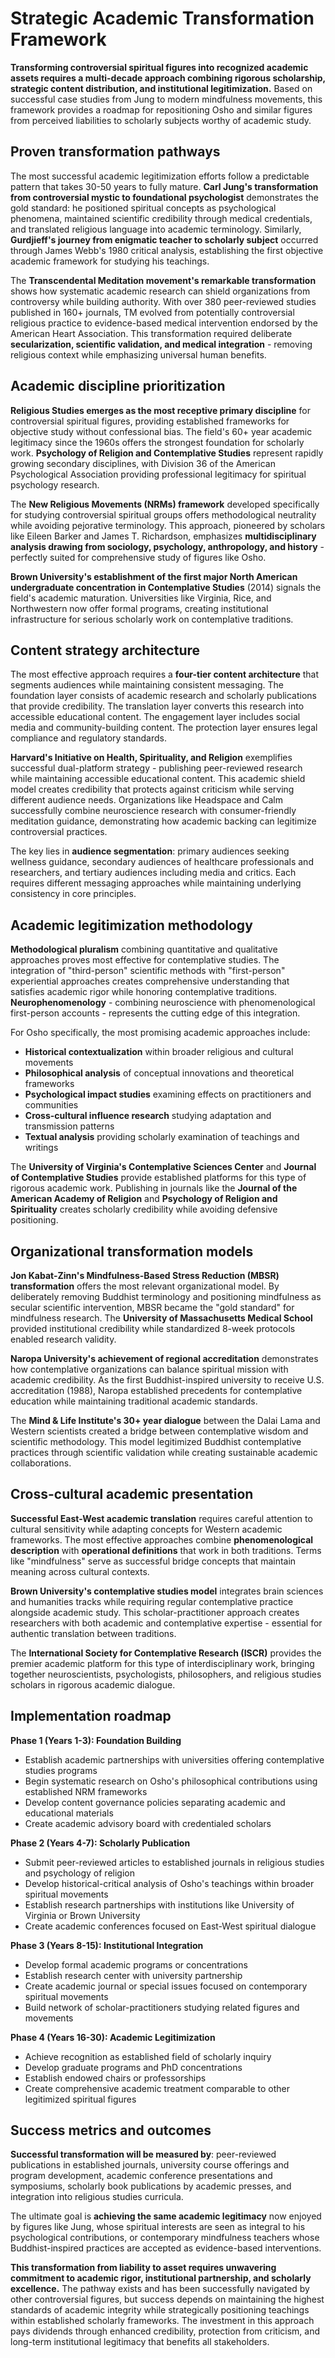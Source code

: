 # Strategic Academic Transformation Framework

**Transforming controversial spiritual figures into recognized academic assets requires a multi-decade approach combining rigorous scholarship, strategic content distribution, and institutional legitimization.** Based on successful case studies from Jung to modern mindfulness movements, this framework provides a roadmap for repositioning Osho and similar figures from perceived liabilities to scholarly subjects worthy of academic study.

## Proven transformation pathways

The most successful academic legitimization efforts follow a predictable pattern that takes 30-50 years to fully mature. **Carl Jung's transformation from controversial mystic to foundational psychologist** demonstrates the gold standard: he positioned spiritual concepts as psychological phenomena, maintained scientific credibility through medical credentials, and translated religious language into academic terminology. Similarly, **Gurdjieff's journey from enigmatic teacher to scholarly subject** occurred through James Webb's 1980 critical analysis, establishing the first objective academic framework for studying his teachings.

The **Transcendental Meditation movement's remarkable transformation** shows how systematic academic research can shield organizations from controversy while building authority. With over 380 peer-reviewed studies published in 160+ journals, TM evolved from potentially controversial religious practice to evidence-based medical intervention endorsed by the American Heart Association. This transformation required deliberate **secularization, scientific validation, and medical integration** - removing religious context while emphasizing universal human benefits.

## Academic discipline prioritization

**Religious Studies emerges as the most receptive primary discipline** for controversial spiritual figures, providing established frameworks for objective study without confessional bias. The field's 60+ year academic legitimacy since the 1960s offers the strongest foundation for scholarly work. **Psychology of Religion and Contemplative Studies** represent rapidly growing secondary disciplines, with Division 36 of the American Psychological Association providing professional legitimacy for spiritual psychology research.

The **New Religious Movements (NRMs) framework** developed specifically for studying controversial spiritual groups offers methodological neutrality while avoiding pejorative terminology. This approach, pioneered by scholars like Eileen Barker and James T. Richardson, emphasizes **multidisciplinary analysis drawing from sociology, psychology, anthropology, and history** - perfectly suited for comprehensive study of figures like Osho.

**Brown University's establishment of the first major North American undergraduate concentration in Contemplative Studies** (2014) signals the field's academic maturation. Universities like Virginia, Rice, and Northwestern now offer formal programs, creating institutional infrastructure for serious scholarly work on contemplative traditions.

## Content strategy architecture

The most effective approach requires a **four-tier content architecture** that segments audiences while maintaining consistent messaging. The foundation layer consists of academic research and scholarly publications that provide credibility. The translation layer converts this research into accessible educational content. The engagement layer includes social media and community-building content. The protection layer ensures legal compliance and regulatory standards.

**Harvard's Initiative on Health, Spirituality, and Religion** exemplifies successful dual-platform strategy - publishing peer-reviewed research while maintaining accessible educational content. This academic shield model creates credibility that protects against criticism while serving different audience needs. Organizations like Headspace and Calm successfully combine neuroscience research with consumer-friendly meditation guidance, demonstrating how academic backing can legitimize controversial practices.

The key lies in **audience segmentation**: primary audiences seeking wellness guidance, secondary audiences of healthcare professionals and researchers, and tertiary audiences including media and critics. Each requires different messaging approaches while maintaining underlying consistency in core principles.

## Academic legitimization methodology

**Methodological pluralism** combining quantitative and qualitative approaches proves most effective for contemplative studies. The integration of "third-person" scientific methods with "first-person" experiential approaches creates comprehensive understanding that satisfies academic rigor while honoring contemplative traditions. **Neurophenomenology** - combining neuroscience with phenomenological first-person accounts - represents the cutting edge of this integration.

For Osho specifically, the most promising academic approaches include:

- **Historical contextualization** within broader religious and cultural movements
- **Philosophical analysis** of conceptual innovations and theoretical frameworks  
- **Psychological impact studies** examining effects on practitioners and communities
- **Cross-cultural influence research** studying adaptation and transmission patterns
- **Textual analysis** providing scholarly examination of teachings and writings

The **University of Virginia's Contemplative Sciences Center** and **Journal of Contemplative Studies** provide established platforms for this type of rigorous academic work. Publishing in journals like the **Journal of the American Academy of Religion** and **Psychology of Religion and Spirituality** creates scholarly credibility while avoiding defensive positioning.

## Organizational transformation models

**Jon Kabat-Zinn's Mindfulness-Based Stress Reduction (MBSR) transformation** offers the most relevant organizational model. By deliberately removing Buddhist terminology and positioning mindfulness as secular scientific intervention, MBSR became the "gold standard" for mindfulness research. The **University of Massachusetts Medical School** provided institutional credibility while standardized 8-week protocols enabled research validity.

**Naropa University's achievement of regional accreditation** demonstrates how contemplative organizations can balance spiritual mission with academic credibility. As the first Buddhist-inspired university to receive U.S. accreditation (1988), Naropa established precedents for contemplative education while maintaining traditional academic standards.

The **Mind & Life Institute's 30+ year dialogue** between the Dalai Lama and Western scientists created a bridge between contemplative wisdom and scientific methodology. This model legitimized Buddhist contemplative practices through scientific validation while creating sustainable academic collaborations.

## Cross-cultural academic presentation

**Successful East-West academic translation** requires careful attention to cultural sensitivity while adapting concepts for Western academic frameworks. The most effective approaches combine **phenomenological description** with **operational definitions** that work in both traditions. Terms like "mindfulness" serve as successful bridge concepts that maintain meaning across cultural contexts.

**Brown University's contemplative studies model** integrates brain sciences and humanities tracks while requiring regular contemplative practice alongside academic study. This scholar-practitioner approach creates researchers with both academic and contemplative expertise - essential for authentic translation between traditions.

The **International Society for Contemplative Research (ISCR)** provides the premier academic platform for this type of interdisciplinary work, bringing together neuroscientists, psychologists, philosophers, and religious studies scholars in rigorous academic dialogue.

## Implementation roadmap

**Phase 1 (Years 1-3): Foundation Building**
- Establish academic partnerships with universities offering contemplative studies programs
- Begin systematic research on Osho's philosophical contributions using established NRM frameworks
- Develop content governance policies separating academic and educational materials
- Create academic advisory board with credentialed scholars

**Phase 2 (Years 4-7): Scholarly Publication**
- Submit peer-reviewed articles to established journals in religious studies and psychology of religion
- Develop historical-critical analysis of Osho's teachings within broader spiritual movements
- Establish research partnerships with institutions like University of Virginia or Brown University
- Create academic conferences focused on East-West spiritual dialogue

**Phase 3 (Years 8-15): Institutional Integration**
- Develop formal academic programs or concentrations
- Establish research center with university partnership
- Create academic journal or special issues focused on contemporary spiritual movements
- Build network of scholar-practitioners studying related figures and movements

**Phase 4 (Years 16-30): Academic Legitimization**
- Achieve recognition as established field of scholarly inquiry
- Develop graduate programs and PhD concentrations
- Establish endowed chairs or professorships
- Create comprehensive academic treatment comparable to other legitimized spiritual figures

## Success metrics and outcomes

**Successful transformation will be measured by**: peer-reviewed publications in established journals, university course offerings and program development, academic conference presentations and symposiums, scholarly book publications by academic presses, and integration into religious studies curricula.

The ultimate goal is **achieving the same academic legitimacy** now enjoyed by figures like Jung, whose spiritual interests are seen as integral to his psychological contributions, or contemporary mindfulness teachers whose Buddhist-inspired practices are accepted as evidence-based interventions.

**This transformation from liability to asset requires unwavering commitment to academic rigor, institutional partnership, and scholarly excellence.** The pathway exists and has been successfully navigated by other controversial figures, but success depends on maintaining the highest standards of academic integrity while strategically positioning teachings within established scholarly frameworks. The investment in this approach pays dividends through enhanced credibility, protection from criticism, and long-term institutional legitimacy that benefits all stakeholders.